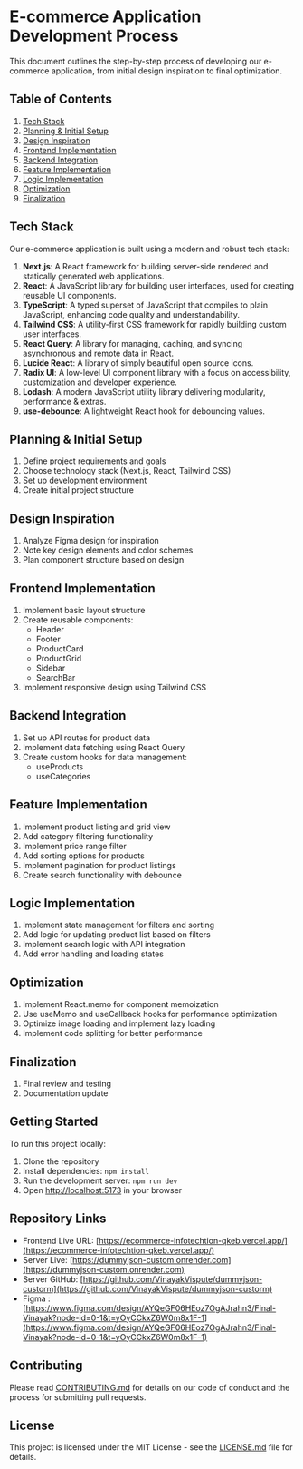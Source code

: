 # E-commerce Application Development Process

This document outlines the step-by-step process of developing our e-commerce application, from initial design inspiration to final optimization.

## Table of Contents

1. [Tech Stack](#tech-stack)
2. [Planning & Initial Setup](#planning--initial-setup)
3. [Design Inspiration](#design-inspiration)
4. [Frontend Implementation](#frontend-implementation)
5. [Backend Integration](#backend-integration)
6. [Feature Implementation](#feature-implementation)
7. [Logic Implementation](#logic-implementation)
8. [Optimization](#optimization)
9. [Finalization](#finalization)

## Tech Stack

Our e-commerce application is built using a modern and robust tech stack:

1. **Next.js**: A React framework for building server-side rendered and statically generated web applications.
2. **React**: A JavaScript library for building user interfaces, used for creating reusable UI components.
3. **TypeScript**: A typed superset of JavaScript that compiles to plain JavaScript, enhancing code quality and understandability.
4. **Tailwind CSS**: A utility-first CSS framework for rapidly building custom user interfaces.
5. **React Query**: A library for managing, caching, and syncing asynchronous and remote data in React.
6. **Lucide React**: A library of simply beautiful open source icons.
7. **Radix UI**: A low-level UI component library with a focus on accessibility, customization and developer experience.
8. **Lodash**: A modern JavaScript utility library delivering modularity, performance & extras.
9. **use-debounce**: A lightweight React hook for debouncing values.

## Planning & Initial Setup

1. Define project requirements and goals
2. Choose technology stack (Next.js, React, Tailwind CSS)
3. Set up development environment
4. Create initial project structure

## Design Inspiration

1. Analyze Figma design for inspiration
2. Note key design elements and color schemes
3. Plan component structure based on design

## Frontend Implementation

1. Implement basic layout structure
2. Create reusable components:
   - Header
   - Footer
   - ProductCard
   - ProductGrid
   - Sidebar
   - SearchBar
3. Implement responsive design using Tailwind CSS

## Backend Integration

1. Set up API routes for product data
2. Implement data fetching using React Query
3. Create custom hooks for data management:
   - useProducts
   - useCategories

## Feature Implementation

1. Implement product listing and grid view
2. Add category filtering functionality
3. Implement price range filter
4. Add sorting options for products
5. Implement pagination for product listings
6. Create search functionality with debounce

## Logic Implementation

1. Implement state management for filters and sorting
2. Add logic for updating product list based on filters
3. Implement search logic with API integration
4. Add error handling and loading states

## Optimization

1. Implement React.memo for component memoization
2. Use useMemo and useCallback hooks for performance optimization
3. Optimize image loading and implement lazy loading
4. Implement code splitting for better performance

## Finalization

1. Final review and testing
2. Documentation update

## Getting Started

To run this project locally:

1. Clone the repository
2. Install dependencies: `npm install`
3. Run the development server: `npm run dev`
4. Open [http://localhost:5173](http://localhost:5173) in your browser

## Repository Links

- Frontend Live URL: [https://ecommerce-infotechtion-qkeb.vercel.app/](https://ecommerce-infotechtion-qkeb.vercel.app/)
- Server Live: [https://dummyjson-custom.onrender.com](https://dummyjson-custom.onrender.com)
- Server GitHub: [https://github.com/VinayakVispute/dummyjson-custorm](https://github.com/VinayakVispute/dummyjson-custorm)
- Figma : [https://www.figma.com/design/AYQeGF06HEoz7OgAJrahn3/Final-Vinayak?node-id=0-1&t=yOyCCkxZ6W0m8x1F-1](https://www.figma.com/design/AYQeGF06HEoz7OgAJrahn3/Final-Vinayak?node-id=0-1&t=yOyCCkxZ6W0m8x1F-1)

## Contributing

Please read [CONTRIBUTING.md](CONTRIBUTING.md) for details on our code of conduct and the process for submitting pull requests.

## License

This project is licensed under the MIT License - see the [LICENSE.md](LICENSE.md) file for details.
